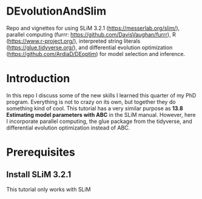 # DEvolutionAndSlim
Repo and vignettes for using SLiM 3.2.1 (https://messerlab.org/slim/), parallel computing (furrr: https://github.com/DavisVaughan/furrr), R (https://www.r-project.org/),  interpreted string literals (https://glue.tidyverse.org/), and differential evolution optimization (https://github.com/ArdiaD/DEoptim) for model selection and inference.


# Introduction
In this repo I discuss some of the new skills I learned this quarter of my PhD program. Everything is not to crazy on its own, but together they do something kind of cool. This tutorial has a very similar purpose as **13.8 Estimating model parameters with ABC** in the SLiM manual. However, here I incorporate parallel computing, the glue package from the tidyverse, and differential evolution optimization instead of ABC. 

# Prerequisites

## Install SLiM 3.2.1
This tutorial only works with SLiM 
